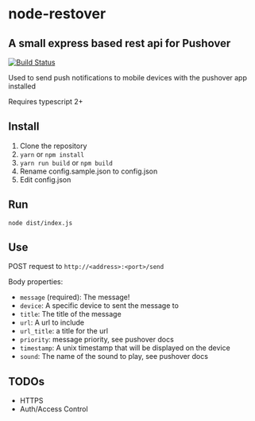 node-restover
=

A small express based rest api for Pushover
-
[![Build Status](https://travis-ci.org/mwaltersva/node-restover.svg?branch=master)](https://travis-ci.org/mwaltersva/node-restover)

Used to send push notifications to mobile devices with the pushover app installed

Requires typescript 2+

Install
--
1. Clone the repository
1. `yarn` or `npm install`
1. `yarn run build` or `npm build`
1. Rename config.sample.json to config.json
1. Edit config.json

Run
-
`node dist/index.js`

Use
-
POST request to `http://<address>:<port>/send`

Body properties:

- `message` (required): The message!
- `device`: A specific device to sent the message to
- `title`: The title of the message
- `url`: A url to include
- `url_title`: a title for the url
- `priority`: message priority, see pushover docs
- `timestamp`: A unix timestamp that will be displayed on the device
- `sound`: The name of the sound to play, see pushover docs

TODOs
-
- HTTPS
- Auth/Access Control

